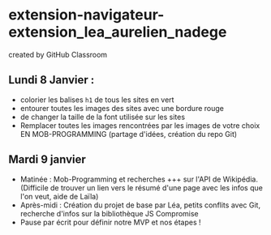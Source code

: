 # extension-navigateur-extension_lea_aurelien_nadege
created by GitHub Classroom

## Lundi 8 Janvier :
- colorier les balises `h1` de tous les sites en vert
- entourer toutes les images des sites avec une bordure rouge
- de changer la taille de la font utilisée sur les sites
- Remplacer toutes les images rencontrées par les images de votre choix
EN MOB-PROGRAMMING (partage d'idées, création du repo Git)

## Mardi 9 janvier
- Matinée : Mob-Programming et recherches +++ sur l'API de Wikipédia. (Difficile de trouver un lien vers le résumé d'une page avec les infos que l'on veut, aide de Laïla)
- Après-midi : Création du projet de base par Léa, petits conflits avec Git, recherche d'infos sur la bibliothèque JS Compromise
- Pause par écrit pour définir notre MVP et nos étapes !
